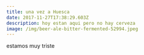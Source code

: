 ```yaml
---
title: una vez a Huesca
date: 2017-11-27T17:38:29.603Z
description: hoy estan aqui pero no hay cerveza
image: /img/beer-ale-bitter-fermented-52994.jpeg
---
```

estamos muy triste
